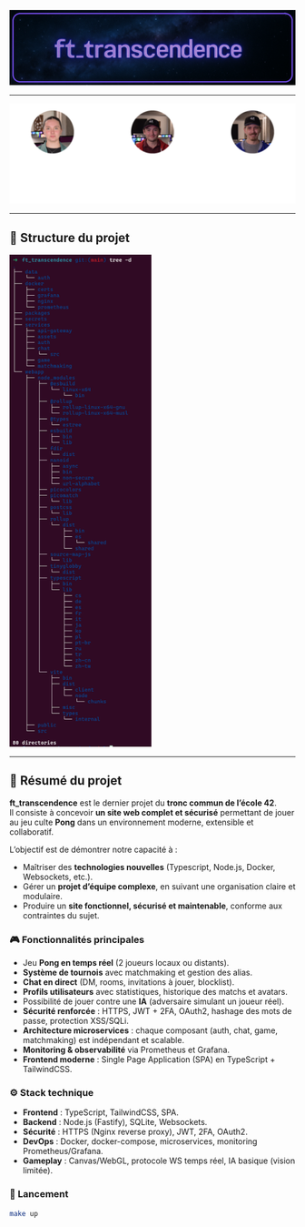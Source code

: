 <p align="center">
  <img src=".img/ft_transcendence_title_banner.png" width="1000" alt="Équipe ft_transcendence">
</p>

---

<p align="center">
  <img src=".img/ft_transcendence_avatars_banner.png" width="900" alt="Équipe ft_transcendence">
</p>


---

## 📂 Structure du projet

<p>
  <img src=".img/tree.png" width="250" alt="Équipe ft_transcendence">
</p>


---

## 📝 Résumé du projet

**ft_transcendence** est le dernier projet du **tronc commun de l’école 42**.  
Il consiste à concevoir **un site web complet et sécurisé** permettant de jouer au jeu culte **Pong** dans un environnement moderne, extensible et collaboratif.

L’objectif est de démontrer notre capacité à :  
- Maîtriser des **technologies nouvelles** (Typescript, Node.js, Docker, Websockets, etc.).  
- Gérer un **projet d’équipe complexe**, en suivant une organisation claire et modulaire.  
- Produire un **site fonctionnel, sécurisé et maintenable**, conforme aux contraintes du sujet.

### 🎮 Fonctionnalités principales
- Jeu **Pong en temps réel** (2 joueurs locaux ou distants).  
- **Système de tournois** avec matchmaking et gestion des alias.  
- **Chat en direct** (DM, rooms, invitations à jouer, blocklist).  
- **Profils utilisateurs** avec statistiques, historique des matchs et avatars.  
- Possibilité de jouer contre une **IA** (adversaire simulant un joueur réel).  
- **Sécurité renforcée** : HTTPS, JWT + 2FA, OAuth2, hashage des mots de passe, protection XSS/SQLi.  
- **Architecture microservices** : chaque composant (auth, chat, game, matchmaking) est indépendant et scalable.  
- **Monitoring & observabilité** via Prometheus et Grafana.  
- **Frontend moderne** : Single Page Application (SPA) en TypeScript + TailwindCSS.

### ⚙️ Stack technique
- **Frontend** : TypeScript, TailwindCSS, SPA.  
- **Backend** : Node.js (Fastify), SQLite, Websockets.  
- **Sécurité** : HTTPS (Nginx reverse proxy), JWT, 2FA, OAuth2.  
- **DevOps** : Docker, docker-compose, microservices, monitoring Prometheus/Grafana.  
- **Gameplay** : Canvas/WebGL, protocole WS temps réel, IA basique (vision limitée).  

### 🚀 Lancement
```bash
make up
